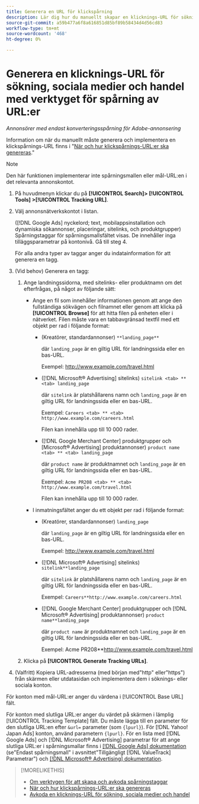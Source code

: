 ```yaml
---
title: Generera en URL för klickspårning
description: Lär dig hur du manuellt skapar en klicknings-URL för sökning, sociala medier och handel.
source-git-commit: a59b477a6f8a616851d85bf89b58434d4d56cd83
workflow-type: tm+mt
source-wordcount: '468'
ht-degree: 0%

---
```


# Generera en klicknings-URL för sökning, sociala medier och handel med verktyget för spårning av URL:er

*Annonsörer med endast konverteringsspårning för Adobe-annonsering*

Information om när du manuellt måste generera och implementera en klickspårnings-URL finns i &quot;[När och hur klickspårnings-URL:er ska genereras](/help/search-social-commerce/tracking/click-tracking-ways-to-generate.md).&quot;

>[!NOTE]
>
>Den här funktionen implementerar inte spårningsmallen eller mål-URL:en i det relevanta annonskontot.

1. På huvudmenyn klickar du på **[!UICONTROL Search]> [!UICONTROL Tools] >[!UICONTROL Tracking URL]**.

1. Välj annonsnätverkskontot i listan.

   ([!DNL Google Ads] nyckelord; text, mobilappsinstallation och dynamiska sökannonser, placeringar, sitelinks, och produktgrupper) Spårningstaggar för spårningsmallsfältet visas. De innehåller inga tilläggsparametrar på kontonivå. Gå till steg 4.

   För alla andra typer av taggar anger du indatainformation för att generera en tagg.

1. (Vid behov) Generera en tagg:

   1. Ange landningssidorna, med sitelinks- eller produktnamn om det efterfrågas, på något av följande sätt:

      * Ange en fil som innehåller informationen genom att ange den fullständiga sökvägen och filnamnet eller genom att klicka på **[!UICONTROL Browse]** för att hitta filen på enheten eller i nätverket. Filen måste vara en tabbavgränsad textfil med ett objekt per rad i följande format:

         * (Kreatörer, standardannonser) `**landing_page**`

           där `landing_page` är en giltig URL för landningssida eller en bas-URL.

           Exempel: http://www.example.com/travel.html

         * ([!DNL Microsoft® Advertising] sitelinks) `sitelink <tab> ** <tab> landing_page`

           där `sitelink` är platshållarens namn och `landing_page` är en giltig URL för landningssida eller en bas-URL.

           Exempel: `Careers <tab> ** <tab> http://www.example.com/careers.html`

           Filen kan innehålla upp till 10 000 rader.

         * ([!DNL Google Merchant Center] produktgrupper och [Microsoft® Advertising] produktannonser) `product name <tab> ** <tab> landing_page`

           där `product name` är produktnamnet och `landing_page` är en giltig URL för landningssida eller en bas-URL.

           Exempel: `Acme PR208 <tab> ** <tab> http://www.example.com/travel.html`

           Filen kan innehålla upp till 10 000 rader.

      * I inmatningsfältet anger du ett objekt per rad i följande format:

         * (Kreatörer, standardannonser) `landing_page`

           där `landing_page` är en giltig URL för landningssida eller en bas-URL.

           Exempel: http://www.example.com/travel.html

         * ([!DNL Microsoft® Advertising] sitelinks) `sitelink**landing_page`

           där `sitelink` är platshållarens namn och `landing_page` är en giltig URL för landningssida eller en bas-URL.

           Exempel: `Careers**http://www.example.com/careers.html`

         * ([!DNL Google Merchant Center] produktgrupper och [!DNL Microsoft® Advertising] produktannonser) `product name**landing_page`

           där `product name` är produktnamnet och `landing_page` är en giltig URL för landningssida eller en bas-URL.

           Exempel: Acme PR208**http://www.example.com/travel.html

   1. Klicka på **[!UICONTROL Generate Tracking URLs]**.

1. (Valfritt) Kopiera URL-adresserna (med början med&quot;http&quot; eller&quot;https&quot;) från skärmen eller utdatasidan och implementera dem i söknings- eller sociala konton.

För konton med mål-URL:er anger du värdena i [!UICONTROL Base URL] fält.

För konton med slutliga URL:er anger du värdet på skärmen i lämplig [!UICONTROL Tracking Template] fält. Du måste lägga till en parameter för den slutliga URL:en efter `&url=` parameter (som `{lpurl}`). För [!DNL Yahoo! Japan Ads] konton, använd parametern `{lpurl}`. För en lista med [!DNL Google Ads] och [!DNL Microsoft® Advertising] parametrar för att ange slutliga URL:er i spårningsmallar finns i [[!DNL Google Ads] dokumentation](https://support.google.com/google-ads/answer/6305348) (se&quot;Endast spårningsmall&quot; i avsnittet&quot;Tillgängligt [!DNL ValueTrack] Parametrar&quot;) och [[!DNL Microsoft® Advertising] dokumentation](https://help.ads.microsoft.com/#apex/3/en/56799/2).

>[!MORELIKETHIS]
>
>* [Om verktygen för att skapa och avkoda spårningstaggar](tracking-tools-about.md)
>* [När och hur klickspårnings-URL:er ska genereras](/help/search-social-commerce/tracking/click-tracking-ways-to-generate.md)
>* [Avkoda en klicknings-URL för sökning, sociala medier och handel](click-tracking-url-decode.md)
